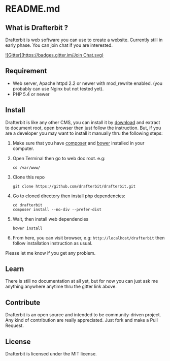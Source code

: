 README.md
=========
What is Drafterbit ?
--------------------
Drafterbit is web software you can use to create a website. Currently still in early phase. You can join chat if you are interested.

[![Gitter](https://badges.gitter.im/Join Chat.svg)](https://gitter.im/drafterbit/drafterbit?utm_source=badge&utm_medium=badge&utm_campaign=pr-badge&utm_content=badge)

Requirement
-----------
- Web server, Apache httpd 2.2 or newer with mod_rewrite enabled. (you probably can use Nginx but not tested yet).
- PHP 5.4 or newer

Install
-------
Drafterbit is like any other CMS, you can install it by [download](http://drafterbit.org/dl.php?f=drafterbit-latest.zip) and extract to document root, open browser then just follow the instruction. But, if you are a developer you may want to install it manually thru the following steps:

1. Make sure that you have [composer](https://getcomposer.org/) and [bower](https://getcomposer.org/) installed in your computer.
2. Open Terminal then go to web doc root. e.g:
    ```shell
    cd /var/www/
    ```
    
3. Clone this repo
    ```shell
    git clone https://github.com/drafterbit/drafterbit.git
    ```
    
4. Go to cloned directory then install php dependencies:
    ```shell
    cd drafterbit
    composer install --no-div --prefer-dist
    ```
    
5. Wait, then install web dependencies
    ```shell
    bower install
    ```
    
6. From here, you can visit browser, e.g: `http://localhost/drafterbit` then follow installation instruction as usual.

Please let me know if you get any problem.

Learn
-------------
There is still no documentation at all yet, but for now you can just ask me anything anywhere anytime thru the gitter link above.

Contribute
----------
Drafterbit is an open source and intended to be community-driven project. Any kind of contribution are really appreciated. Just fork and make a Pull Request.

License
-------
Drafterbit is licensed under the MIT license.
